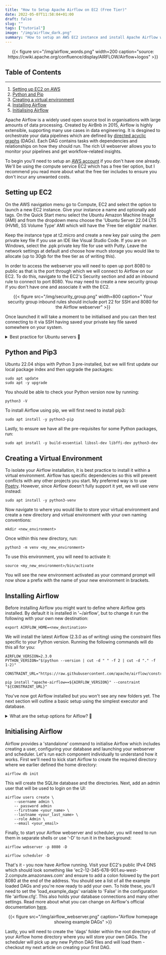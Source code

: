 ```yaml
---
title: "How to Setup Apache Airflow on EC2 (Free Tier)"
date: 2022-05-07T11:58:04+01:00
draft: false
slug: ""
tags: ["tutorial"]
image: "/img/airflow_dark.png"
summary: "How to setup an AWS EC2 instance and install Apache Airflow with pip to schedule your data pipelines"
---
```


<center>{{< figure src="/img/airflow_words.png" width=200 caption="source: https://cwiki.apache.org/confluence/display/AIRFLOW/Airflow+logos"  >}}</center>

## Table of Contents
---

1. [Setting up EC2 on AWS](#setting-up-ec2)
2. [Python and Pip](#python-and-pip)
3. [Creating a virtual environment](#creating-a-virtual-environment)
3. [Installing Airflow](#installing-ariflow)
4. [Initialising Airflow](#initialising-airflow)

Apache Airflow is a widely used open source tool in organisations with large amounts of data processing. Created by AirBnb in 2015, Airflow is highly extensible, supporting many use cases in data engineering. It is desgined to orchestrate your data pipelines which are defined by [directed acyclic graphs](https://airflow.apache.org/docs/apache-airflow/stable/concepts/dags.html) (DAGs). Each DAG contains tasks with dependencies and relationships on how they should run. The rich UI webserver allows you to monitor your pipelines and get workflow-related insights.

[comment]: <> (Check out my guide on Airflow to learn more about how it works)

To begin you'll need to setup an [AWS account](https://aws.amazon.com) if you don't have one already. We'll be using the compute service EC2 which has a free tier option, but I recommend you read more about what the free tier includes to ensure you don't incur any unwanted costs.

## Setting up EC2

On the AWS navigation menu go to Compute, EC2 and select the option to launch a new EC2 instance. Give your instance a name and optionally add tags. On the Quick Start menu select the Ubuntu Amazon Machine Image (AMI) and from the dropdown menu choose the 'Ubuntu Server 22.04 LTS (HVM), SS Volume Type' AMI which will have the 'Free tier eligible' marker. 

Keep the instance type at t2.micro and create a new key pair using the .pem private key file if you use an IDE like Visual Studio Code. If you are on Windows, select the .ppk private key file for use with Putty. Leave the network settings at default and choose how much storage you would like to allocate (up to 30gb for the free tier as of writing this).

In order to access the webserver you will need to open up port 8080 to public as that is the port through which we will connect to Airflow on our EC2. To do this, navigate to the EC2's Security section and add an inbound rule to connect to port 8080. You may need to create a new security group if you don't have one and associate it with the EC2.

<center>{{< figure src="/img/security_group.png" width=800 caption=" Your security group inbound rules should include port 22 for SSH and 8080 for the Airflow webserver"  >}}</center>

Once launched it will take a moment to be initialised and you can then test connecting to it via SSH having saved your private key file saved somewhere on your system.

<details>
<summary>Best practice for Ubuntu servers 🙈 </summary>
<br>
On first creation of an Ubuntu server, there are some configuration steps you can run to increase the security and usability of your server and make it easier to run certain commands. I recommend looking at the following tutorial by DigitalOcean:
<br>
<br>
<a href="https://www.digitalocean.com/community/tutorials/initial-server-setup-with-ubuntu-22-04">Inital Server Setup </a>

</details>


## Python and Pip3

Ubuntu 22.04 ships with Python 3 pre-installed, but we will first update our local package index and then upgrade the packages:

```terminal
sudo apt update
sudo apt -y upgrade
```

You should be able to check your Python version now by running:

```terminal
python3 -V
```

To install Airflow using pip, we will first need to install pip3:

```terminal
sudo apt install -y python3-pip
```

Lastly, to ensure we have all the pre-requisites for some Python packages, run:

```terminal
sudo apt install -y build-essential libssl-dev libffi-dev python3-dev
```

## Creating a Virtual Environment

To isolate your Airflow installation, it is best practice to install it within a virtual environment. Airflow has specific dependencies so this will prevent conflicts with any other projects you start. My preferred way is to use [Poetry](http://eliasbenaddouidrissi.com/setting-up-python-projects-with-pyenv-poetry/). However, since Airflow doesn't fully support it yet, we will use venv instead:

```terminal
sudo apt install -y python3-venv
```

Now navigate to where you would like to store your virtual environment and create a new directory and virtual environment with your own naming conventions:

```terminal
mkdir <new_environment>
```

Once within this new directory, run:

```terminal
python3 -m venv <my_new_environment>
```

To use this environment, you will need to activate it:

```terminal
source <my_new_environment>/bin/activate
```

You will see the new environment activated as your command prompt will now show a prefix with the name of your new environment in brackets. 

## Installing Airflow 

Before installing Airflow you might want to define where Airflow gets installed. By default it is installed in '~/airflow', but to change it run the following with your own new destination:

```terminal
export AIRFLOW_HOME=<new_destination>
```

We will install the latest Airflow (2.3.0 as of writing) using the constraint files specific to your Python version. Running the following commands will do this all for you:

```terminal
AIRFLOW_VERSION=2.3.0
PYTHON_VERSION="$(python --version | cut -d " " -f 2 | cut -d "." -f 1-2)"
```
```terminal
CONSTRAINT_URL="https://raw.githubusercontent.com/apache/airflow/constraints-${AIRFLOW_VERSION}/constraints-${PYTHON_VERSION}.txt"
```
```terminal
pip install "apache-airflow==${AIRFLOW_VERSION}" --constraint "${CONSTRAINT_URL}"
```

You've now got Airflow installed but you won't see any new folders yet. The next section will outline a basic setup using the simplest executor and database. 

<details>
<summary>What are the setup options for Aiflow? 🤔 </summary>
<br>
<br>
Airflow has many configuration settings and options for deployment depending on your use case. This tutorial is designed for quick start deployments where individuals can test their own pipelines and is not a standard production deployment. In the most simple form, Airflow can run using the SequentialExecutor which only allows for task instances to run sequentially and doesn't support parallelism. The metadata database used to store information about your DAG's and runs will be a SQLite database. Airflow can also be deployed using Docker which allows for greater customisations and is a more involved setup.
<br>
<br>
For a more robust production deployment, you will want to upgrade the database to a PostgreSQL database and use at least the LocalExecutor, although the most production ready deployments will most likely utilise queueing databases and multiple worker nodes and so would run on the CeleryExecutor or KubernetesExecutor. To find out more about deployment options, visit Airflow's website:
<br>
<br>
<a href="https://airflow.apache.org/docs/apache-airflow/stable/installation/index.html">Airflow Installation </a>
<br>
<br>
</details>

## Initialising Airflow

Airflow provides a 'standalone' command to initialise Airflow which includes creating a user, configuring your database and launching your webserver and scheduler. Let's run each component individually to understand how it works. First we'll need to kick start Airflow to create the required directory where we earlier defined the home directory:

```terminal
airflow db init
```

This will create the SQLite database and the directories. Next, add an admin user that will be used to login on the UI:

```terminal
airflow users create \
    --username admin \
    -- password admin
    --firstname <your_name> \
    --lastname <your_last_name> \
    --role Admin \
    --email <your_email>
```

Finally, to start your Airflow webserver and scheduler, you will need to run them in separate shells or use '-D' to run it in the background:

```terminal
airflow webserver -p 8080 -D
```
```terminal
airflow scheduler -D
```

That's it - you now have Airflow running. Visit your EC2's public IPv4 DNS which should look something like 'ec2-12-345-678-901.eu-west-2.compute.amazonaws.com' and ensure to add a colon folowed by the port 8080 at the end of the address. You should see a list of all the example loaded DAGs and you're now ready to add your own. To hide these, you'll need to set the 'load_example_dags' variable to 'False' in the configuration file 'airflow.cfg'. This also holds your database connections and many other settings. Read more about what you can change on Airflow's official documentation [here](https://airflow.apache.org/docs/apache-airflow/stable/howto/set-config.html).


<center>{{< figure src="/img/airflow_webserver.png"  caption="Airflow homepage showing example DAGs"  >}}</center>


Lastly, you will need to create the 'dags' folder within the root directory of your Airflow home directory where you will store your own DAGs. The scheduler will pick up any new Python DAG files and will load them - checkout my next article on creating your first DAG.